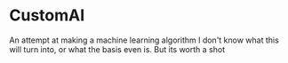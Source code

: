 # CustomAI
An attempt at making a machine learning algorithm
I don't know what this will turn into, or what the basis even is. But its worth a shot
